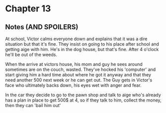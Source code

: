 # Chapter 13
## Notes (AND SPOILERS)

At school, Victor calms everyone down and explains that it was a dire situation but that it's fine. They insist on going to his place after school and getting aige with him. He's in the dog house, but that's fine. After 4 o'clock he'll be out of the weeds.

When the arrive at victors house, his mom and guy he sees around sometimes are on the couch, wasted. They've hocked his 'computer' and start giving him a hard time about where he got it anyway and that they need another 500 next week or he can get out. The Guy gets in Victor's face who ultimately backs down, his eyes wet with anger and fear.

In the car they decide to go to the pawn shop and talk to aige who's already has a plan in place to get 500$ at 4, so if they talk to him, collect the money, then they can 'bail him out'